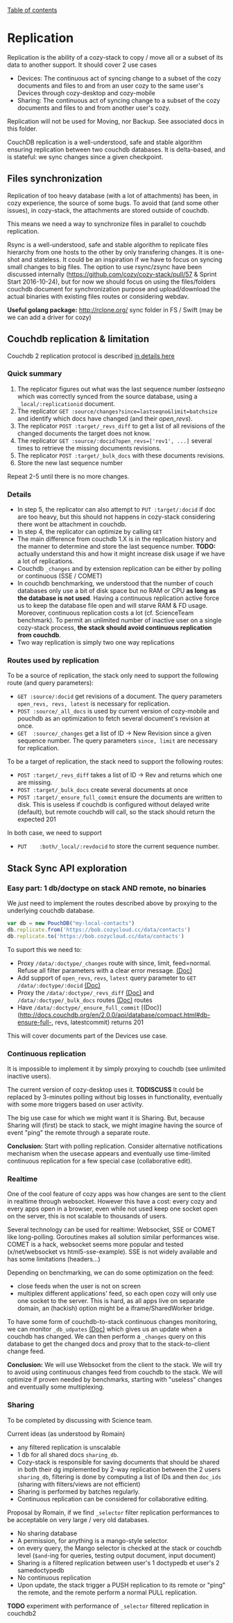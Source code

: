 [Table of contents](README.md#table-of-contents)

# Replication

Replication is the ability of a cozy-stack to copy / move all or a subset of its data to another support. It should cover 2 use cases

- Devices: The continuous act of syncing change to a subset of the cozy documents and files to and from an user cozy to the same user's Devices through cozy-desktop and cozy-mobile
- Sharing: The continuous act of syncing change to a subset of the cozy documents and files to and from another user's cozy.

Replication will not be used for Moving, nor Backup. See associated docs in this folder.

CouchDB replication is a well-understood, safe and stable algorithm ensuring replication between two couchdb databases. It is delta-based, and is stateful: we sync changes since a given checkpoint.

## Files synchronization

Replication of too heavy database (with a lot of attachments) has been, in cozy experience, the source of some bugs. To avoid that (and some other issues), in cozy-stack, the attachments are stored outside of couchdb.

This means we need a way to synchronize files in parallel to couchdb replication.

Rsync is a well-understood, safe and stable algorithm to replicate files hierarchy from one hosts to the other by only transfering changes. It is one-shot and stateless. It could be an inspiration if we have to focus on syncing small changes to big files. The option to use rsync/zsync have been discussed internally (https://github.com/cozy/cozy-stack/pull/57 & Sprint Start 2016-10-24), but for now we should focus on using the files/folders couchdb document for synchronization purpose and upload/download the actual binaries with existing files routes or considering webdav.

**Useful golang package:** http://rclone.org/ sync folder in FS / Swift  (may be we can add a driver for cozy)

## Couchdb replication & limitation

Couchdb 2 replication protocol is described [in details here ](http://docs.couchdb.org/en/2.0.0/replication/protocol.html)


### Quick summary

1. The replicator figures out what was the last sequence number *lastseqno* which was correctly synced from the source database, using a `_local/:replicationid` document.
2. The replicator `GET :source/changes?since=lastseqno&limit=batchsize` and identify which docs have changed (and their *open_revs*).
3. The replicator `POST :target/_revs_diff` to get a list of all revisions of the changed documents the target does not know.
4. The replicator `GET :source/:docid?open_revs=['rev1', ...]` several times to retrieve the missing documents revisions.
5. The replicator `POST :target/_bulk_docs` with these documents revisions.
6. Store the new last sequence number

Repeat 2-5 until there is no more changes.

### Details

- In step 5, the replicator can also attempt to `PUT :target/:docid` if doc are too heavy, but this should not happens in cozy-stack considering there wont be attachment in couchdb.
- In step 4, the replicator can optimize by calling `GET `
- The main difference from couchdb 1.X is in the replication history and the manner to determine and store the last sequence number. **TODO:** actually understand this and how it might increase disk usage if we have a lot of replications.
- Couchdb `_changes` and by extension replication can be either by polling or continuous (SSE / COMET)
- In couchdb benchmarking, we understood that the number of couch databases only use a bit of disk space but no RAM or CPU **as long as the database is not used**. Having a continuous replication active force us to keep the database file open and will starve RAM & FD usage. Moreover, continuous replication costs a lot (cf. ScienceTeam benchmark). To permit an unlimited number of inactive user on a single cozy-stack process, **the stack should avoid continuous replication from couchdb**.
- Two way replication is simply two one way replications


### Routes used by replication

To be a source of replication, the stack only need to support the following route (and query parameters):

- `GET :source/:docid` get revisions of a document. The query parameters `open_revs, revs, latest` is necessary for replication.
- `POST :source/_all_docs` is used by current version of cozy-mobile and pouchdb as an optimization to fetch several document's revision at once.
- `GET  :source/_changes` get a list of ID -> New Revision since a given sequence number. The query parameters `since, limit` are necessary for replication.

To be a target of replication, the stack need to support the following routes:

- `POST :target/_revs_diff` takes a list of ID -> Rev and returns which one are missing.
- `POST :target/_bulk_docs` create several documents at once
- `POST :target/_ensure_full_commit` ensure the documents are written to disk. This is useless if couchdb is configured without delayed write (default), but remote couchdb will call, so the stack should return the expected 201

In both case, we need to support

- `PUT    :both/_local/:revdocid` to store the current sequence number.

## Stack Sync API exploration


### Easy part: 1 db/doctype on stack AND remote, no binaries
We *just* need to implement the routes described above by proxying to the underlying couchdb database.

```javascript
var db = new PouchDB("my-local-contacts")
db.replicate.from('https://bob.cozycloud.cc/data/contacts')
db.replicate.to('https://bob.cozycloud.cc/data/contacts')
```

To suport this we need to:

- Proxy `/data/:doctype/_changes` route with since, limit, feed=normal. Refuse all filter parameters with a clear error message. [(Doc)](http://docs.couchdb.org/en/2.0.0/api/database/changes.html)
- Add support of `open_revs`, `revs`, `latest` query parameter to `GET /data/:doctype/:docid` [(Doc) ](http://docs.couchdb.org/en/2.0.0/api/document/common.html?highlight=open_revs#get--db-docid)
- Proxy the `/data/:doctype/_revs_diff` [(Doc)](http://docs.couchdb.org/en/2.0.0/api/database/misc.html#db-revs-diff) and `/data/:doctype/_bulk_docs` routes [(Doc)](http://docs.couchdb.org/en/2.0.0/api/database/bulk-api.html) routes
- Have `/data/:doctype/_ensure_full_commit` [(Doc)](http://docs.couchdb.org/en/2.0.0/api/database/compact.html#db-ensure-full-, revs, latestcommit) returns 201

This will cover documents part of the Devices use case.


### Continuous replication

It is impossible to implement it by simply proxying to couchdb (see unlimited inactive users).

The current version of cozy-desktop uses it. **TODISCUSS** It could be replaced by 3-minutes polling without big losses in functionality, eventually with some more triggers based on user activity.

The big use case for which we might want it is Sharing. But, because Sharing will (first) be stack to stack, we might imagine having the source of event "ping" the remote through a separate route.

**Conclusion:** Start with polling replication. Consider alternative notifications mechanism when the usecase appears and eventually use time-limited continuous replication for a few special case (collaborative edit).

### Realtime

One of the cool feature of cozy apps was how changes are sent to the client in realtime through websocket. However this have a cost: every cozy and every apps open in a browser, even while not used keep one socket open on the server, this is not scalable to thousands of users.

Several technology can be used for realtime: Websocket, SSE or COMET like long-polling. Goroutines makes all solution similar performances wise. COMET is a hack, websocket seems more popular and tested (x/net/websocket vs html5-sse-example). SSE is not widely available and has some limitations (headers...)

Depending on benchmarking, we can do some optimization on the feed:
- close feeds when the user is not on screen
- multiplex different applications' feed, so each open cozy will only use one socket to the server. This is hard, as all apps live on separate domain, an (hackish) option might be a iframe/SharedWorker bridge.

To have some form of couchdb-to-stack continuous changes monitoring, we can monitor `_db_udpates` [(Doc)](http://docs.couchdb.org/en/2.0.0/api/server/common.html#db-updates) which gives us an update when a couchdb has changed. We can then perform a `_changes` query on this database to get the changed docs and proxy that to the stack-to-client change feed.

**Conclusion:** We will use Websocket from the client to the stack. We will try to avoid using continuous changes feed from couchdb to the stack. We will optimize if proven needed by benchmarks, starting with "useless" changes and eventually some multiplexing.

### Sharing

To be completed by discussing with Science team.

Current ideas (as understood by Romain)

- any filtered replication is unscalable
- 1 db for all shared docs `sharing_db`.
- Cozy-stack is responsible for saving documents that should be shared in both their dg implemented by 2-way replication between the 2 users `sharing_db`, filtering is done by computing a list of IDs and then `doc_ids` (sharing with filters/views are not efficient)
- Sharing is performed by batches regularly.
- Continuous replication can be considered for collaborative editing.

Proposal by Romain, if we find `_selector` filter replication performances to be acceptable on very large / very old databases.

- No sharing database
- A permission, for anything is a mango-style selector.
- on every query, the Mango selector is checked at the stack or couchdb level (`$and`-ing for queries, testing output document, input document)
- Sharing is a filtered replication between user's 1 doctypedb et user's 2 samedoctypedb
- No continuous replication
- Upon update, the stack trigger a PUSH replication to its remote or "ping" the remote, and the remote perform a normal PULL replication.


**TODO** experiment with performance of `_selector` filtered replication in couchdb2
